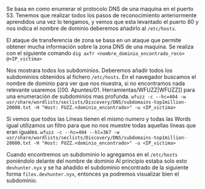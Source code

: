 
Se basa en como enumerar el protocolo DNS de una maquina en el puerto 53.
Tenemos que realizar todos los pasos de reconocimiento anteriormente aprendidos una vez lo tengamos, y vemos que esta levantado el puerto 80 y nos indica el nombre de dominio deberemos añadirlo al `/etc/hosts`. 

El ataque de transferencia de zona se basa en un ataque que permite obtener mucha información sobre la zona DNS de una maquina.
Se realiza con el siguiente comando
`dig axfr <nombre_dominio_encontrado_reco> @<IP_victima>` 

Nos mostrara todos los subdominios. Deberemos añadir todos los subdominios obtenidos al fichero `/etc/hosts`.
En el navegador buscamos el nombre de dominio para ver que nos muestra, si no encontramos nada relevante usaremos [[00. Apuntes/01. Herramientas/WFUZZ|WFUZZ]] para una enumeración de subdominios mas profunda.
`wfuzz -c --hc=404 -w usr/share/wordlists/seclists/Discovery/DNS/subdomains-top1million-20000.txt -H "Host: FUZZ.<dominio_encontrado>" -u <IP_victima>`

Si vemos que todos las Líneas tienen el mismo numero y todas las Words igual utilizamos un filtro para que no nos muestre todas aquellas líneas que eran iguales.
`wfuzz -c --hc=404 --hl=367 -w usr/share/wordlists/seclists/Discovery/DNS/subdomains-top1million-20000.txt -H "Host: FUZZ.<dominio_encontrado>" -u <IP_victima>`

Cuando encontremos un subdominio lo agregamos en el `/etc/hosts` poniéndolo delante del nombre de dominio
Al principio estaba solo esto `devhunter.nyx` y se ha añadido el subdominio encontrado de la siguiente forma `files.devhunter.nyx`, entonces ya podremos visualizar bien el subdominio.